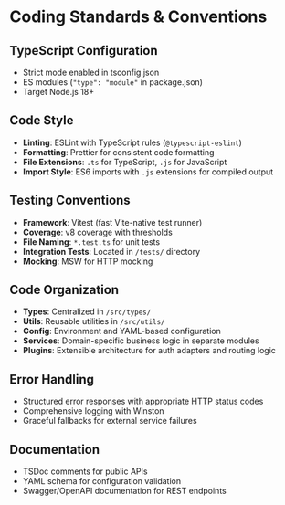 # Coding Standards & Conventions

## TypeScript Configuration
- Strict mode enabled in tsconfig.json
- ES modules (`"type": "module"` in package.json)
- Target Node.js 18+

## Code Style
- **Linting**: ESLint with TypeScript rules (`@typescript-eslint`)
- **Formatting**: Prettier for consistent code formatting
- **File Extensions**: `.ts` for TypeScript, `.js` for JavaScript
- **Import Style**: ES6 imports with `.js` extensions for compiled output

## Testing Conventions
- **Framework**: Vitest (fast Vite-native test runner)
- **Coverage**: v8 coverage with thresholds
- **File Naming**: `*.test.ts` for unit tests
- **Integration Tests**: Located in `/tests/` directory
- **Mocking**: MSW for HTTP mocking

## Code Organization
- **Types**: Centralized in `/src/types/`
- **Utils**: Reusable utilities in `/src/utils/`
- **Config**: Environment and YAML-based configuration
- **Services**: Domain-specific business logic in separate modules
- **Plugins**: Extensible architecture for auth adapters and routing logic

## Error Handling
- Structured error responses with appropriate HTTP status codes
- Comprehensive logging with Winston
- Graceful fallbacks for external service failures

## Documentation
- TSDoc comments for public APIs
- YAML schema for configuration validation
- Swagger/OpenAPI documentation for REST endpoints